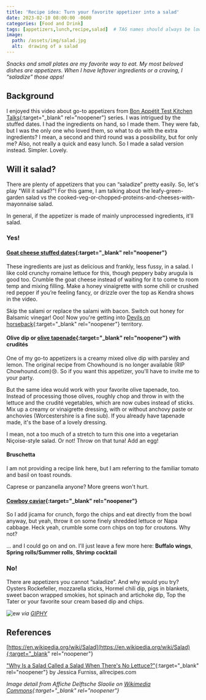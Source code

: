 ```yaml
---
title: 'Recipe idea: Turn your favorite appetizer into a salad'
date: 2023-02-10 08:00:00 -0600
categories: [Food and Drink]
tags: [appetizers,lunch,recipe,salad]  # TAG names should always be lowercase#
image:
  path: /assets/img/salad.jpg
  alt:  drawing of a salad
---
```

<!-- excerpt -->
*Snacks and small plates are my favorite way to eat. My most beloved dishes are appetizers. When I have leftover ingredients or a craving, I “saladize” those apps!*

## Background
I enjoyed this video about go-to appetizers from [Bon Appétit Test Kitchen Talks](https://www.bonappetit.com/video/watch/test-kitchen-talks-5-pro-chefs-make-their-go-to-appetizers){:target="_blank" rel="noopener"} series. I was intrigued by the stuffed dates. I had the ingredients on hand, so I made them. They were fab, but I was the only one who loved them, so what to do with the extra ingredients? I mean, a second and third round was a possibility, but for only me? Also, not really a quick and easy lunch. So I made a salad version instead. Simpler. Lovely. 

## Will it salad?
There are plenty of appetizers that you can “saladize” pretty easily. So, let's play "Will it salad?"! For this game, I am talking about the leafy-green-garden salad vs the cooked-veg-or-chopped-proteins-and-cheeses-with-mayonnaise salad.

In general, if the appetizer is made of mainly unprocessed ingredients, it'll salad.

### Yes!
#### [Goat cheese stuffed dates](https://www.epicurious.com/recipes/food/views/stuffed-dates-goat-cheese-salami){:target="_blank" rel="noopener"}
These ingredients are just as delicious and frankly, less fussy, in a salad. I like cold crunchy romaine lettuce for this, though peppery baby arugula is good too. Crumble the goat cheese instead of waiting for it to come to room temp and mixing filling. Make a honey vinaigrette with some chili or crushed red pepper if you’re feeling fancy, or drizzle over the top as Kendra shows in the video.

Skip the salami or replace the salami with bacon. Switch out honey for Balsamic vinegar! Ooo! Now you're getting into [Devils on horseback](https://www.thespruceeats.com/devils-on-horseback-478714){:target="_blank" rel="noopener"} territory.

#### Olive dip or [olive tapenade](https://www.williams-sonoma.com/recipe/olive-tapenade-with-crudites.html){:target="_blank" rel="noopener"} with crudités
One of my go-to appetizers is a creamy mixed olive dip with parsley and lemon. The original recipe from Chowhound is no longer available (RIP Chowhound.com):cry:. So if you want this appetizer, you'll have to invite me to your party. 

But the same idea would work with your favorite olive tapenade, too. Instead of processing those olives, roughly chop and throw in with the lettuce and the crudité vegetables, which are now cubes instead of sticks. Mix up a creamy or vinaigrette dressing, with or without anchovy paste or anchovies (Worcestershire is a fine sub). If you already have tapenade made, it's the base of a lovely dressing.

I mean, not a too much of a stretch to turn this one into a vegetarian Niçoise-style salad. Or not! Throw on that tuna! Add an egg!

#### Bruschetta
I am not providing a recipe link here, but I am referring to the familiar tomato and basil on toast rounds.

Caprese or panzanella anyone? More greens won't hurt.

#### [Cowboy caviar](https://en.wikipedia.org/wiki/Texas_caviar){:target="_blank" rel="noopener"}
So I add jicama for crunch, forgo the chips and eat directly from the bowl anyway, but yeah, throw it on some finely shredded lettuce or Napa cabbage. Heck yeah, crumble some corn chips on top for croutons. Why not?

... and I could go on and on. I'll just leave a few more here: **Buffalo wings**, **Spring rolls/Summer rolls**, **Shrimp cocktail**


### No!
There are appetizers you cannot “saladize”. And why would you try?
Oysters Rockefeller, mozzarella sticks, Hormel chili dip, pigs in blankets, sweet bacon wrapped smokies, hot spinach and artichoke dip, Top the Tater or your favorite sour cream based dip and chips.


![ew](https://i.giphy.com/XGhAsbZgxMv65JOJvc.gif)
_via [GIPHY](https://giphy.com/gifs/schittscreek-schitts-creek-607-XGhAsbZgxMv65JOJvc)_

## References
[https://en.wikipedia.org/wiki/Salad](https://en.wikipedia.org/wiki/Salad){:target="_blank" rel="noopener"}

["Why Is a Salad Called a Salad When There's No Lettuce?"](https://www.allrecipes.com/article/what-is-a-salad/){:target="_blank" rel="noopener"} by Jessica Furniss, allrecipes.com

_Image detail from Affiche Delftsche Slaolie on [Wikimedia Commons](https://commons.wikimedia.org/wiki/File:Affiche_Delftsche_Slaolie_Delftsche_Slaolie_Delftsche_Slaolie_NOF._Nederlandsche_Oliefabriek_Delft_(titel_op_object),_RP-P-1912-2395.jpg){:target="_blank" rel="noopener"}_
